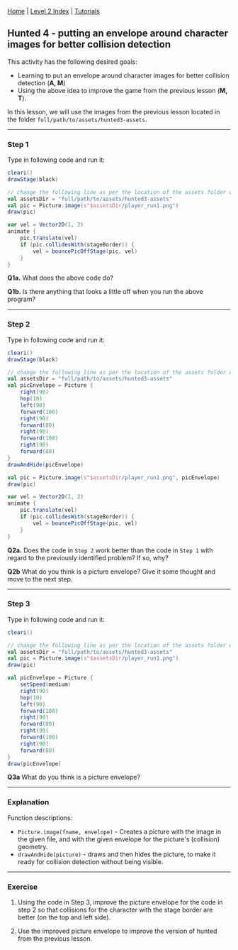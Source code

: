 <div class="nav">
  <a href="../../index.html">Home</a> | <a href="index.html">Level 2 Index</a> | <a href="../../tutorials-index.html">Tutorials</a>
</div>

## Hunted 4 - putting an envelope around character images for better collision detection

This activity has the following desired goals:
* Learning to put an envelope around character images for better collision detection (**A, M**)
* Using the above idea to improve the game from the previous lesson  (**M, T**).


In this lesson, we will use the images from the previous lesson located in the folder `full/path/to/assets/hunted3-assets`.

---

### Step 1
Type in following code and run it:

```scala
cleari()
drawStage(black)

// change the following line as per the location of the assets folder on your computer
val assetsDir = "full/path/to/assets/hunted3-assets"
val pic = Picture.image(s"$assetsDir/player_run1.png")
draw(pic)

var vel = Vector2D(1, 2)
animate {
    pic.translate(vel)
    if (pic.collidesWith(stageBorder)) {
        vel = bouncePicOffStage(pic, vel)
    }
}
```

**Q1a.** What does the above code do?

**Q1b.** Is there anything that looks a little off when you run the above program?

---

### Step 2
Type in following code and run it:

```scala
cleari()
drawStage(black)

// change the following line as per the location of the assets folder on your computer
val assetsDir = "full/path/to/assets/hunted3-assets"
val picEnvelope = Picture {
    right(90)
    hop(10)
    left(90)
    forward(100)
    right(90)
    forward(80)
    right(90)
    forward(100)
    right(90)
    forward(80)
}
drawAndHide(picEnvelope)

val pic = Picture.image(s"$assetsDir/player_run1.png", picEnvelope)
draw(pic)

var vel = Vector2D(1, 2)
animate {
    pic.translate(vel)
    if (pic.collidesWith(stageBorder)) {
        vel = bouncePicOffStage(pic, vel)
    }
}
```

**Q2a.** Does the code in `Step 2` work better than the code in `Step 1` with regard to the previously identified problem? If so, why?

**Q2b** What do you think is a picture envelope? Give it some thought and move to the next step.

---

### Step 3
Type in following code and run it:

```scala
cleari()

// change the following line as per the location of the assets folder on your computer
val assetsDir = "full/path/to/assets/hunted3-assets"
val pic = Picture.image(s"$assetsDir/player_run1.png")
draw(pic)

val picEnvelope = Picture {
    setSpeed(medium)
    right(90)
    hop(10)
    left(90)
    forward(100)
    right(90)
    forward(80)
    right(90)
    forward(100)
    right(90)
    forward(80)
}
draw(picEnvelope)
```

**Q3a** What do you think is a picture envelope?

---

### Explanation
Function descriptions:
* `Picture.image(fname, envelope)` - Creates a picture with the image in the given file, and with the given envelope for the picture's (collision) geometry.
* `drawAndHide(picture)` - draws and then hides the picture, to make it ready for collision detection without being visible.

---

### Exercise

1. Using the code in Step 3, improve the picture envelope for the code in step 2 so that collisions for the character with the stage border are better (on the top and left side).

2. Use the improved picture envelope to improve the version of hunted from the previous lesson.